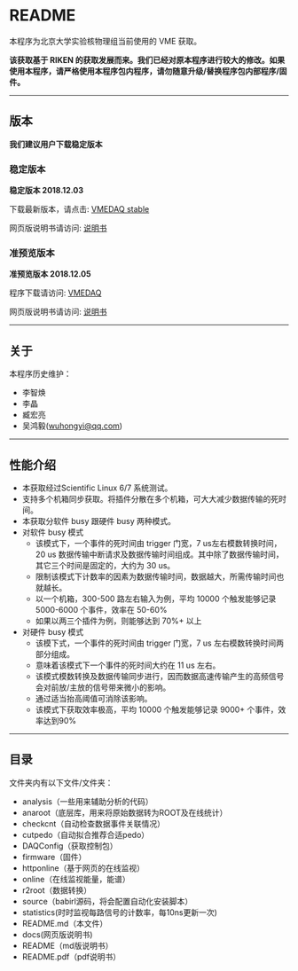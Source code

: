 <!-- README.md --- 
;; 
;; Description: 
;; Author: Hongyi Wu(吴鸿毅)
;; Email: wuhongyi@qq.com 
;; Created: 六 8月  5 12:10:59 2017 (+0800)
;; Last-Updated: 六 12月 22 22:34:38 2018 (+0800)
;;           By: Hongyi Wu(吴鸿毅)
;;     Update #: 23
;; URL: http://wuhongyi.cn -->

# README

本程序为北京大学实验核物理组当前使用的 VME 获取。

**该获取基于 RIKEN 的获取发展而来。我们已经对原本程序进行较大的修改。如果使用本程序，请严格使用本程序包内程序，请勿随意升级/替换程序包内部程序/固件。**

----

## 版本

**我们建议用户下载稳定版本**

### 稳定版本

**稳定版本 2018.12.03**  

下载最新版本，请点击:  [VMEDAQ stable](https://github.com/pkuNucExp/VMEDAQ)

网页版说明书请访问:  [说明书](https://pkunucexp.github.io/VMEDAQ/)


### 准预览版本

**准预览版本 2018.12.05**  

程序下载请访问:  [VMEDAQ](https://github.com/wuhongyi/VMEDAQ)

网页版说明书请访问:  [说明书](http://wuhongyi.cn/VMEDAQ/)

----

## 关于

本程序历史维护：
- 李智焕
- 李晶
- 臧宏亮
- 吴鸿毅(wuhongyi@qq.com)


----

## 性能介绍

- 本获取经过Scientific Linux 6/7 系统测试。
- 支持多个机箱同步获取。将插件分散在多个机箱，可大大减少数据传输的死时间。
- 本获取分软件 busy 跟硬件 busy 两种模式。
- 对软件 busy 模式
	- 该模式下，一个事件的死时间由 trigger 门宽，7 us左右模数转换时间，20 us 数据传输中断请求及数据传输时间组成。其中除了数据传输时间，其它三个时间是固定的，大约为 30 us。
	- 限制该模式下计数率的因素为数据传输时间，数据越大，所需传输时间也就越长。
	- 以一个机箱，300-500 路左右输入为例，平均 10000 个触发能够记录 5000-6000 个事件，效率在 50-60%
	- 如果以两三个插件为例，则能够达到 70%+ 以上
- 对硬件 busy 模式
	- 该模下式，一个事件的死时间由 trigger 门宽，7 us 左右模数转换时间两部分组成。
	- 意味着该模式下一个事件的死时间大约在 11 us 左右。
	- 该模式模数转换及数据传输同步进行，因而数据高速传输产生的高频信号会对前放/主放的信号带来微小的影响。
	- 通过适当抬高阈值可消除该影响。
	- 该模式下获取效率极高，平均 10000 个触发能够记录 9000+ 个事件，效率达到90%

----

## 目录

文件夹内有以下文件/文件夹：

- analysis（一些用来辅助分析的代码）
- anaroot（底层库，用来将原始数据转为ROOT及在线统计）
- checkcnt（自动检查数据事件关联情况）
- cutpedo（自动拟合推荐合适pedo）
- DAQConfig（获取控制包）
- firmware（固件）
- httponline（基于网页的在线监视）
- online（在线监视能量，能谱）
- r2root（数据转换）
- source（babirl源码，将会配置自动化安装脚本）
- statistics(时时监视每路信号的计数率，每10ns更新一次)
- README.md（本文件）
- docs(网页版说明书)
- README（md版说明书）
- README.pdf（pdf说明书）





<!-- README.md ends here -->
